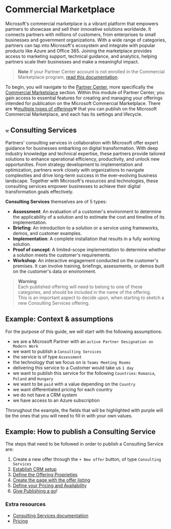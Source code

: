 # Commercial Marketplace

Microsoft's commercial marketplace is a vibrant platform that empowers partners to showcase and sell their innovative solutions worldwide. It connects partners with millions of customers, from enterprises to small businesses and government organizations. With a wide range of categories, partners can tap into Microsoft's ecosystem and integrate with popular products like Azure and Office 365. Joining the marketplace provides access to marketing support, technical guidance, and analytics, helping partners scale their businesses and make a meaningful impact.

> **Note**
> If your Partner Center account is not enrolled in the Commercial Marketplace program, [read this documentation](https://learn.microsoft.com/en-us/partner-center/marketplace/create-account).

To begin, you will navigate to the [Partner Center](https://partner.microsoft.com/en-us/dashboard/home), more specifically the [Commercial Marketplace](https://partner.microsoft.com/en-us/dashboard/commercial-marketplace/overview) section. Within this module of Partner Center, you gain access to essential features for creating and managing your offerings intended for publication on the Microsoft Commercial Marketplace. There are ⚒️[multiple types of offerings](https://learn.microsoft.com/en-us/partner-center/marketplace/determine-your-listing-type)⚒️ that you can publish on the Microsoft Commercial Marketplace, and each has its settings and lifecycle.

## `⚒️` Consulting Services

Partners' consulting services in collaboration with Microsoft offer expert guidance for businesses embarking on digital transformation. With deep industry knowledge and technical expertise, these partners provide tailored solutions to enhance operational efficiency, productivity, and unlock new opportunities. From strategy development to implementation and optimization, partners work closely with organizations to navigate complexities and drive long-term success in the ever-evolving business landscape. Together with Microsoft's resources and technologies, these consulting services empower businesses to achieve their digital transformation goals effectively.

**Consulting Services** themselves are of 5 types:

- **Assessment**: An evaluation of a customer's environment to determine the applicability of a solution and to estimate the cost and timeline of its implementation.
- **Briefing**: An introduction to a solution or a service using frameworks, demos, and customer examples.
- **Implementation**: A complete installation that results in a fully working solution.
- **Proof of concept**: A limited-scope implementation to determine whether a solution meets the customer's requirements.
- **Workshop**: An interactive engagement conducted on the customer's premises. It can involve training, briefings, assessments, or demos built on the customer's data or environment.

> **Warning**  
> Each published offering will need to belong to one of these categories, and should be included in the name of the offering.  
> This is an important aspect to decide upon, when starting to sketch a new Consulting Services offering.

## Example: Context & assumptions

For the purpose of this guide, we will start with the following assumptions:

- we are a Microsoft Partner with an `active Partner Designation on Modern Work`
- we want to publish a `Consulting Services`
- the service is of type `Assessment`
- the technology that we focus on is `Teams Meeting Rooms`
- delivering this service to a Customer would take us `1 day`
- we want to publish this service for the following `Countries`: `Romania`, `Poland` and `Hungary`
- we want to be `paid` with a value depending on the `Country`
- we want differentiated pricing for each country
- we do not have a CRM system
- we have access to an Azure subscription

Throrughout the example, the fields that will be highlighted with purple will be the ones that you will need to fill in with your own values.

## Example: How to publish a Consulting Service

The steps that need to be followed in order to publish a Consulting Service are:

1. Create a new offer through the `+ New offer` button, of type `Consulting Services`
2. [Establish CRM setup](offersetup.md)
3. [Define the Offering Proprieties](proprieties.md)
4. [Create the page with the offer listing](offerlisting.md)
5. [Define your Pricing and Availability](pricingavailability.md)
6. [Give Publishing a go](publish.md)!

### Extra resources

- [Consulting Services documentation](https://learn.microsoft.com/en-us/partner-center/marketplace/plan-consulting-service-offer)
- [Pricing](https://learn.microsoft.com/en-us/partner-center/marketplace/marketplace-geo-availability-currencies)

